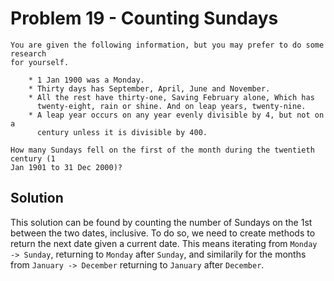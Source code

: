 # Problem 19 - Counting Sundays

```
You are given the following information, but you may prefer to do some research
for yourself.

    * 1 Jan 1900 was a Monday.
    * Thirty days has September, April, June and November.
    * All the rest have thirty-one, Saving February alone, Which has
      twenty-eight, rain or shine. And on leap years, twenty-nine.
    * A leap year occurs on any year evenly divisible by 4, but not on a
      century unless it is divisible by 400.

How many Sundays fell on the first of the month during the twentieth century (1
Jan 1901 to 31 Dec 2000)?
```

## Solution

This solution can be found by counting the number of Sundays on the 1st between
the two dates, inclusive.  To do so, we need to create methods to return the
next date given a current date.  This means iterating from `Monday -> Sunday`,
returning to `Monday` after `Sunday`, and similarily for the months from
`January -> December` returning to `January` after `December`.
